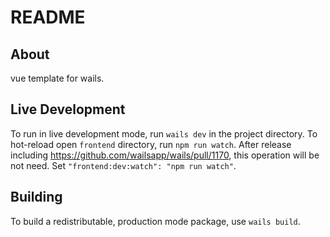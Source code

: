 # README

## About

vue template for wails.

## Live Development

To run in live development mode, run `wails dev` in the project directory. To hot-reload open `frontend` directory, run `npm run watch`.
After release including https://github.com/wailsapp/wails/pull/1170, this operation will be not need.
Set `"frontend:dev:watch": "npm run watch"`.
## Building

To build a redistributable, production mode package, use `wails build`.
